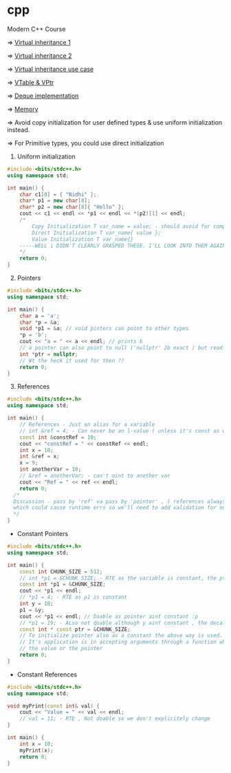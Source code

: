 # cpp

Modern C++ Course

=> [Virtual inheritance 1](https://www.youtube.com/watch?v=jYP_MfI4b5A)

=> [Virtual inheritance 2](https://www.youtube.com/watch?v=GsK_4doAmpc)

=> [Virtual inheritance use case](https://www.youtube.com/watch?v=WObyOa2FXwI)

=> [VTable & VPtr](https://www.youtube.com/watch?v=Z_FiER8aAqM)

=> [Deque implementation](https://stackoverflow.com/questions/6292332/what-really-is-a-deque-in-stl)

=> [Memory](https://www.youtube.com/watch?v=_8-ht2AKyH4)

=> Avoid copy initialization for user defined types & use uniform initialization instead.

=> For Primitive types, you could use direct initialization

1) Uniform initialization
```c++
#include <bits/stdc++.h>
using namespace std;

int main() {
	char c1[8] = { "Nidhi" };
	char* p1 = new char[8];
	char* p2 = new char[8]{ "Hello" };
	cout << c1 << endl << *p1 << endl << *(p2)[1] << endl;
	/*
		Copy Initialization T var_name = value; - should avoid for complex types
		Direct Initialization T var_name{ value };
		Value Initialization T var_name{}
    -----WELL i DIDN'T CLEARLY GRASPED THESE. I'LL LOOK INTO THEM AGAIN & WILL UPDATE THIS SECTION
	*/
	return 0;
}
```

2) Pointers
```c++
#include <bits/stdc++.h>
using namespace std;

int main() {
	char a = 'a';
	char *p = &a;
	void *p1 = &a; // void pinters can point to other types
	*p = 'b';
	cout << "a = " << a << endl; // prints b
	// a pointer can also point to null ('nullptr' 2b exact ) but read / write can't be performed
	int *ptr = nullptr;
	// Wt the heck it used for then ??
	return 0;
}
```
3) References
```c++
#include <bits/stdc++.h>
using namespace std;

int main() {
	// References - Just an alias for a variable
	// int &ref = 4; - Can never be an l-value ( unless it's const as we're sure it wont change. see below
	const int &constRef = 10;
	cout << "constRef = " << constRef << endl;
	int x = 10;
	int &ref = x;
	x = 9;
	int anotherVar = 10;
	// &ref = anotherVar; - can't oint to another var
	cout << "Ref = " << ref << endl;
	return 0;
  /*
  Discussion - pass by 'ref' va pass by 'pointer' , ( references always have valid values , but pointer can even be 'nullptr'
  which could cause runtime errs so we'll need to add validation for nullptr but not for references
  */
}
```
- Constant Pointers
```c++
#include <bits/stdc++.h>
using namespace std;

int main() {
	const int CHUNK_SIZE = 512;
	// int *p1 = &CHUNK_SIZE; - RTE as the variable is constant, the ptr shd also b constant
	const int *p1 = &CHUNK_SIZE;
	cout << *p1 << endl;
	// *p1 = 4; - RTE as p1 is constant
	int y = 18;
	p1 = &y;
	cout << *p1 << endl; // Doable as pointer aint constant :p
	// *p1 = 19; - ALso not doable although y aint constant , the decalration of p1 saysval can't be modifield
	const int * const ptr = &CHUNK_SIZE; 
	// To initialize pointer also as a constant the above way is used.
	// It's application is in accepting arguments through a function where we don't want to accidently modify
	// the value or the pointer
	return 0;
}
```
- Constant References
```c++
#include <bits/stdc++.h>
using namespace std;

void myPrint(const int& val) {
	cout << "Value = " << val << endl;
	// val = 11; - RTE , Not doable so we don't explicitely change
}

int main() {
	int x = 10;
	myPrint(x);
	return 0;
}
```
